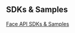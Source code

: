 <!-- 
NavPath: Face API
LinkLabel: SDKs and Samples
ExternalLink: https://www.microsoft.com/cognitive-services/en-us/SDK-Sample?api=face
Weight: 25
services: cognitive-services
-->

## SDKs & Samples
[Face API SDKs & Samples](https://www.microsoft.com/cognitive-services/en-us/SDK-Sample?api=face)

